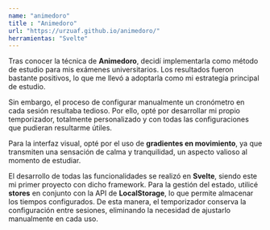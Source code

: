```yaml
---
name: "animedoro"
title : "Animedoro"
url: "https://urzuaf.github.io/animedoro/"
herramientas: "Svelte"
---
```

Tras conocer la técnica de **Animedoro**, decidí implementarla como método de estudio para mis exámenes universitarios. Los resultados fueron bastante positivos, lo que me llevó a adoptarla como mi estrategia principal de estudio.

Sin embargo, el proceso de configurar manualmente un cronómetro en cada sesión resultaba tedioso. Por ello, opté por desarrollar mi propio temporizador, totalmente personalizado y con todas las configuraciones que pudieran resultarme útiles.  

Para la interfaz visual, opté por el uso de **gradientes en movimiento**, ya que transmiten una sensación de calma y tranquilidad, un aspecto valioso al momento de estudiar.  

El desarrollo de todas las funcionalidades se realizó en **Svelte**, siendo este mi primer proyecto con dicho framework. Para la gestión del estado, utilicé **stores** en conjunto con la API de **LocalStorage**, lo que permite almacenar los tiempos configurados. De esta manera, el temporizador conserva la configuración entre sesiones, eliminando la necesidad de ajustarlo manualmente en cada uso.  
